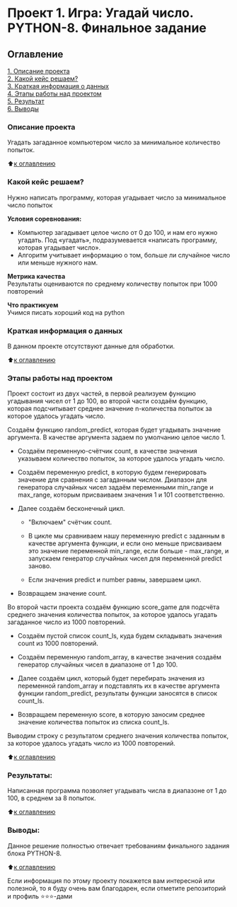 # Проект 1. Игра: Угадай число. PYTHON-8. Финальное задание

## Оглавление  
[1. Описание проекта](https://github.com/alexskymax/sf_data_science/blob/main/project_1/README.md#Описание-проекта)  
[2. Какой кейс решаем?](https://github.com/alexskymax/sf_data_science/blob/main/project_1/README.md#Какой-кейс-решаем)  
[3. Краткая информация о данных](https://github.com/alexskymax/sf_data_science/blob/main/project_1/README.md#Краткая-информация-о-данных)  
[4. Этапы работы над проектом](https://github.com/alexskymax/sf_data_science/blob/main/project_1/README.md#Этапы-работы-над-проектом)  
[5. Результат](https://github.com/alexskymax/sf_data_science/blob/main/project_1/README.md#Результат)    
[6. Выводы](https://github.com/alexskymax/sf_data_science/blob/main/project_1/README.md#Выводы) 

### Описание проекта    
Угадать загаданное компьютером число за минимальное количество попыток.

:arrow_up:[к оглавлению](https://github.com/alexskymax/sf_data_science/blob/main/project_1/README.md#Оглавление)


### Какой кейс решаем?    
Нужно написать программу, которая угадывает число за минимальное число попыток

**Условия соревнования:**  
- Компьютер загадывает целое число от 0 до 100, и нам его нужно угадать. Под «угадать», подразумевается «написать программу, которая угадывает число».
- Алгоритм учитывает информацию о том, больше ли случайное число или меньше нужного нам.

**Метрика качества**     
Результаты оцениваются по среднему количеству попыток при 1000 повторений

**Что практикуем**     
Учимся писать хороший код на python


### Краткая информация о данных

В данном проекте отсутствуют данные для обработки.
  
:arrow_up:[к оглавлению](https://github.com/alexskymax/sf_data_science/blob/main/project_1/README.md#Оглавление)


### Этапы работы над проектом  

Проект состоит из двух частей, в первой реализуем функцию угадывания чисел от 1 до 100, во второй части создаём функцию, которая подсчитывает среднее значение n-количества попыток за которое удалось угадать число. 

Создаём функцию random_predict, которая будет угадывать значение аргумента. В качестве аргумента задаем по умолчанию целое число 1.

* Создаём переменную-счётчик count, в качестве значения указываем количество попыток, за которое удалось угадать число.

* Создаём переменную predict, в которую будем генерировать значение для сравнения с загаданным числом. Диапазон для генератора случайных чисел задаём переменными min_range и max_range, которым присваиваем значения 1 и 101 соответственно.

* Далее создаём бесконечный цикл.

    * "Включаем" счётчик count.

    * В цикле мы сравниваем нашу переменную predict с заданным в качестве аргумента функции, и если оно меньше присваиваем это значение переменной min_range, если больше - max_range, и запускаем генератор случайных чисел для переменной predict заново.

    * Если значения predict и number равны, завершаем цикл.

* Возвращаем значение count.

Во второй части проекта создаём функцию score_game для подсчёта среднего значения количества попыток, за которое удалось угадать загаданное число из 1000 повторений.

* Создаём пустой список count_ls, куда будем складывать значения count из 1000 повторений.

* Создаём переменную random_array, в качестве значения создаём генератор случайных чисел в диапазоне от 1 до 100.

* Далее создаём цикл, который будет перебирать значения из переменной random_array и подставлять их в качестве аргумента функции random_predict, результаты функции заносятся в список count_ls.

* Возвращаем переменную score, в которую заносим среднее значение количества попыток из списка count_ls.

Выводим строку с результатом среднего значения количества попыток, за которое удалось угадать число из 1000 повторений.


:arrow_up:[к оглавлению](https://github.com/alexskymax/sf_data_science/blob/main/project_1/README.md#Оглавление)


### Результаты:  

Написанная программа позволяет угадывать числа в диапазоне от 1 до 100, в среднем за 8 попыток.

:arrow_up:[к оглавлению](https://github.com/alexskymax/sf_data_science/blob/main/project_1/README.md#Оглавление)


### Выводы:  

Данное решение полностью отвечает требованиям финального задания блока PYTHON-8. 

:arrow_up:[к оглавлению](https://github.com/alexskymax/sf_data_science/blob/main/project_1/README.md#Оглавление)


Если информация по этому проекту покажется вам интересной или полезной, то я буду очень вам благодарен, если отметите репозиторий и профиль ⭐️⭐️⭐️-дами